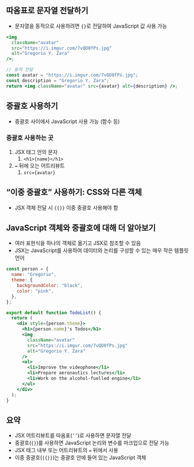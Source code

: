 ## 따옴표로 문자열 전달하기

- 문자열을 동적으로 사용하려면 `{}`로 전달하여 JavaScript 값 사용 가능

```jsx
<img
  className="avatar"
  src="https://i.imgur.com/7vQD0fPs.jpg"
  alt="Gregorio Y. Zara"
/>;

// 동적 전달
const avatar = "https://i.imgur.com/7vQD0fPs.jpg";
const description = "Gregorio Y. Zara";
return <img className="avatar" src={avatar} alt={description} />;
```

## 중괄호 사용하기

- 중괄호 사이에서 JavaScript 사용 가능 (함수 등)

### 중괄호 사용하는 곳

1. JSX 태그 안의 문자
   1. `<h1>{name}</h1>`
2. `=` 뒤에 오는 어트리뷰트
   1. `src={avatar}`

## “이중 중괄호” 사용하기: CSS와 다른 객체

- JSX 객체 전달 시 `{{}}` 이중 중괄호 사용해야 함

## JavaScript 객체와 중괄호에 대해 더 알아보기

- 여러 표현식을 하나의 객체로 옮기고 JSX로 참조할 수 있음
- JSX는 JavaScript를 사용하여 데이터와 논리를 구성할 수 있는 매우 작은 템플릿 언어

```jsx
const person = {
  name: "Gregorio",
  theme: {
    backgroundColor: "black",
    color: "pink",
  },
};

export default function TodoList() {
  return (
    <div style={person.theme}>
      <h1>{person.name}'s Todos</h1>
      <img
        className="avatar"
        src="https://i.imgur.com/7vQD0fPs.jpg"
        alt="Gregorio Y. Zara"
      />
      <ul>
        <li>Improve the videophone</li>
        <li>Prepare aeronautics lectures</li>
        <li>Work on the alcohol-fuelled engine</li>
      </ul>
    </div>
  );
}
```

## 요약

- JSX 어트리뷰트를 따옴표(`’’`)로 사용하면 문자열 전달
- 중괄호(`{}`)를 사용하면 JavaScript 논리와 변수를 마크업으로 전달 가능
- JSX 태그 내부 또는 어트리뷰트의 `=` 뒤에서 사용
- 이중 중괄호(`{{}}`)는 중괄호 안에 들어 있는 JavaScript 객체
